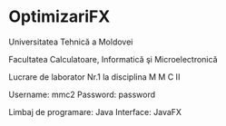 # OptimizariFX

Universitatea Tehnică a Moldovei

Facultatea Calculatoare, Informatică şi Microelectronică

Lucrare de laborator Nr.1 la disciplina M M C II

Username: mmc2
Password: password

Limbaj de programare: Java 
Interface: JavaFX
